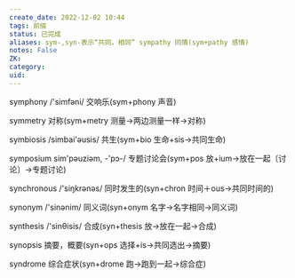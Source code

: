 ```yaml
---
create_date: 2022-12-02 10:44
tags: 前缀
status: 已完成 
aliases: sym-,syn-表示“共同，相同” sympathy 同情(sym+pathy 感情)
notes: False
ZK: 
category: 
uid: 
---
```


symphony /'simfəni/ 交响乐(sym+phony 声音) 

symmetry 对称(sym+metry 测量→两边测量一样→对称) 

symbiosis /simbai'əusis/ 共生(sym+bio 生命+sis→共同生命) 

symposium sim'pəuziəm, -'pɔ-/ 专题讨论会(sym+pos 放+ium→放在一起〔讨论〕→专题讨论)

synchronous /'siŋkrənəs/ 同时发生的(syn+chron 时间＋ous→共同时间的)

synonym /'sinənim/ 同义词(syn+onym 名字→名字相同→同义词)

synthesis /'sinθisis/ 合成(syn+thesis 放→放在一起→合成)

synopsis 摘要，概要(syn+ops 选择+is→共同选出→摘要)

syndrome 综合症状(syn+drome 跑→跑到一起→综合症)